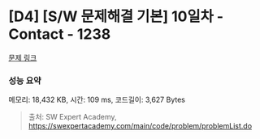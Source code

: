 # [D4] [S/W 문제해결 기본] 10일차 - Contact - 1238 

[문제 링크](https://swexpertacademy.com/main/code/problem/problemDetail.do?contestProbId=AV15B1cKAKwCFAYD) 

### 성능 요약

메모리: 18,432 KB, 시간: 109 ms, 코드길이: 3,627 Bytes



> 출처: SW Expert Academy, https://swexpertacademy.com/main/code/problem/problemList.do